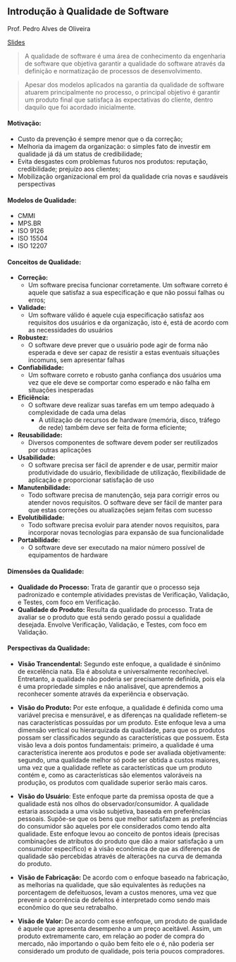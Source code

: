 ## Introdução à Qualidade de Software

Prof. Pedro Alves de Oliveira

[Slides](http://webdav.sistemas.pucminas.br:8080/webdav/sistemas/sga/20131/629087_Qualidade%20-%20conceitos%20e%20processo.pdf)

> A qualidade de software é uma área de conhecimento da engenharia de software que objetiva garantir a qualidade do software através da definição e normatização de processos de desenvolvimento.

> Apesar dos modelos aplicados na garantia da qualidade de software atuarem principalmente no processo, o principal objetivo é garantir um produto final que satisfaça às expectativas do cliente, dentro daquilo que foi acordado inicialmente. 

#### Motivação:
- Custo da prevenção é sempre menor que o da correção;
- Melhoria da imagem da organização: o simples fato de investir em qualidade já dá um status de credibilidade;
- Evita desgastes com problemas futuros nos produtos: reputação, credibilidade; prejuízo aos clientes;
- Mobilização organizacional em prol da qualidade cria novas e saudáveis perspectivas

#### Modelos de Qualidade:
- CMMI
- MPS.BR
- ISO 9126
- ISO 15504
- ISO 12207

#### Conceitos de Qualidade:
- **Correção:**
    + Um software precisa funcionar corretamente. Um software correto é aquele que satisfaz a sua especificação e que não possui falhas ou erros;
- **Validade:**
    + Um software válido é aquele cuja especificação satisfaz aos requisitos dos usuários e da organização, isto é, está de acordo com as necessidades do usuários
- **Robustez:**
    + O software deve prever que o usuário pode agir de forma não esperada e deve ser capaz de resistir a estas eventuais situações incomuns, sem apresentar falhas
- **Confiabilidade:**
    + Um software correto e robusto ganha confiança dos usuários uma vez que ele deve se comportar como esperado e não falha em situações inesperadas
- **Eficiência:**
    + O software deve realizar suas tarefas em um tempo adequado à complexidade de cada uma delas
        * A utilização de recursos de hardware (memória, disco, tráfego de rede) também deve ser feita de forma eficiente;
- **Reusabilidade:**
    + Diversos componentes de software devem poder ser reutilizados por outras aplicações
- **Usabilidade:**
    + O software precisa ser fácil de aprender e de usar, permitir maior produtividade do usuário, flexibilidade de utilização, flexibilidade de aplicação e proporcionar satisfação de uso
- **Manutenbilidade:**
    + Todo software precisa de manutenção, seja para corrigir erros ou atender novos requisitos. O software deve ser fácil de manter para que estas correções ou atualizações sejam feitas com sucesso
- **Evolutibilidade:**
    + Todo software precisa evoluir para atender novos requisitos, para incorporar novas tecnologias para expansão de sua funcionalidade
- **Portabilidade:** 
    + O software deve ser executado na maior número possível de equipamentos de hardware

#### Dimensões da Qualidade:
- **Qualidade do Processo:** Trata de garantir que o processo seja padronizado e contemple atividades previstas de Verificação, Validação, e Testes, com foco em Verificação.
- **Qualidade do Produto:** Resulta da qualidade do processo. Trata de avaliar se o produto que está sendo gerado possui a qualidade desejada. Envolve Verificação, Validação, e Testes, com foco em Validação.

#### Perspectivas da Qualidade:
- **Visão Trancendental:** Segundo este enfoque, a qualidade é sinônimo de excelência nata. Ela é absoluta e universalmente reconhecível. Entretanto, a qualidade não poderia ser precisamente definida, pois ela é uma propriedade simples e não analisável, que aprendemos a reconhecer somente através da experiência e observação.

- **Visão do Produto:** Por este enfoque, a qualidade é definida como uma variável precisa e mensurável, e as diferenças na qualidade refletem-se nas características possuídas por um produto. Este enfoque leva a uma dimensão vertical ou hierarquizada da qualidade, para que os produtos possam ser classificados segundo as características que possuem. Esta visão leva a dois pontos fundamentais: primeiro, a qualidade é uma característica inerente aos produtos e pode ser avaliada objetivamente: segundo, uma qualidade melhor só pode ser obtida a custos maiores, uma vez que a qualidade reflete as características que um produto contém e, como as características são elementos valoráveis na produção, os produtos com qualidade superior serão mais caros.

- **Visão do Usuário**: Este enfoque parte da premissa oposta de que a qualidade está nos olhos do observador/consumidor. A qualidade estaria associada a uma visão subjetiva, baseada em preferências pessoais. Supõe-se que os bens que melhor satisfazem as preferências do consumidor são aqueles por ele considerados como tendo alta qualidade. Este enfoque levou ao conceito de pontos ideais (precisas combinações de atributos do produto que dão a maior satisfação a um consumidor específico) e à visão econômica de que as diferenças de qualidade são percebidas através de alterações na curva de demanda do produto.  

- **Visão de Fabricação:** De acordo com o enfoque baseado na fabricação, as melhorias na qualidade, que são equivalentes às reduções na porcentagem de defeituosos, levam a custos menores, uma vez que prevenir a ocorrência de defeitos é interpretado como sendo mais econômico do que seu retrabalho.

- **Visão de Valor:** De acordo com esse enfoque, um produto de qualidade é aquele que apresenta desempenho a um preço aceitável. Assim, um produto extremamente caro, em relação ao poder de compra do mercado, não importando o quão bem feito ele o é, não poderia ser considerado um produto de qualidade, pois teria poucos compradores.






